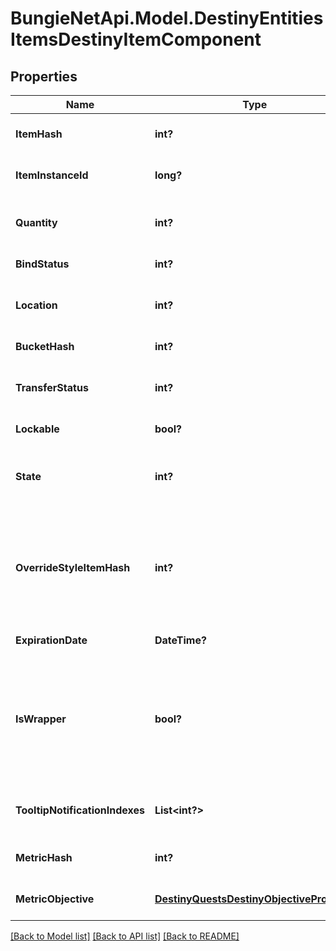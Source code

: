 # BungieNetApi.Model.DestinyEntitiesItemsDestinyItemComponent
## Properties

Name | Type | Description | Notes
------------ | ------------- | ------------- | -------------
**ItemHash** | **int?** | The identifier for the item&#39;s definition, which is where most of the useful static information for the item can be found. | [optional] 
**ItemInstanceId** | **long?** | If the item is instanced, it will have an instance ID. Lack of an instance ID implies that the item has no distinct local qualities aside from stack size. | [optional] 
**Quantity** | **int?** | The quantity of the item in this stack. Note that Instanced items cannot stack. If an instanced item, this value will always be 1 (as the stack has exactly one item in it) | [optional] 
**BindStatus** | **int?** | If the item is bound to a location, it will be specified in this enum. | [optional] 
**Location** | **int?** | An easy reference for where the item is located. Redundant if you got the item from an Inventory, but useful when making detail calls on specific items. | [optional] 
**BucketHash** | **int?** | The hash identifier for the specific inventory bucket in which the item is located. | [optional] 
**TransferStatus** | **int?** | If there is a known error state that would cause this item to not be transferable, this Flags enum will indicate all of those error states. Otherwise, it will be 0 (CanTransfer). | [optional] 
**Lockable** | **bool?** | If the item can be locked, this will indicate that state. | [optional] 
**State** | **int?** | A flags enumeration indicating the transient/custom states of the item that affect how it is rendered: whether it&#39;s tracked or locked for example, or whether it has a masterwork plug inserted. | [optional] 
**OverrideStyleItemHash** | **int?** | If populated, this is the hash of the item whose icon (and other secondary styles, but *not* the human readable strings) should override whatever icons/styles are on the item being sold.  If you don&#39;t do this, certain items whose styles are being overridden by socketed items - such as the \&quot;Recycle Shader\&quot; item - would show whatever their default icon/style is, and it wouldn&#39;t be pretty or look accurate. | [optional] 
**ExpirationDate** | **DateTime?** | If the item can expire, this is the date at which it will/did expire. | [optional] 
**IsWrapper** | **bool?** | If this is true, the object is actually a \&quot;wrapper\&quot; of the object it&#39;s representing. This means that it&#39;s not the actual item itself, but rather an item that must be \&quot;opened\&quot; in game before you have and can use the item.   Wrappers are an evolution of \&quot;bundles\&quot;, which give an easy way to let you preview the contents of what you purchased while still letting you get a refund before you \&quot;open\&quot; it. | [optional] 
**TooltipNotificationIndexes** | **List<int?>** | If this is populated, it is a list of indexes into DestinyInventoryItemDefinition.tooltipNotifications for any special tooltip messages that need to be shown for this item. | [optional] 
**MetricHash** | **int?** | The identifier for the currently-selected metric definition, to be displayed on the emblem nameplate. | [optional] 
**MetricObjective** | [**DestinyQuestsDestinyObjectiveProgress**](DestinyQuestsDestinyObjectiveProgress.md) | The objective progress for the currently-selected metric definition, to be displayed on the emblem nameplate. | [optional] 

[[Back to Model list]](../README.md#documentation-for-models) [[Back to API list]](../README.md#documentation-for-api-endpoints) [[Back to README]](../README.md)

